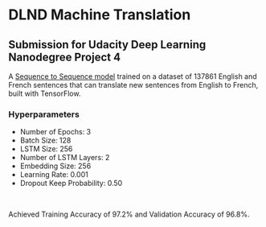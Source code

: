 # DLND Machine Translation

## Submission for Udacity Deep Learning Nanodegree Project 4
A [Sequence to Sequence model](https://www.tensorflow.org/tutorials/seq2seq) trained on a dataset of 137861 English and French sentences that can translate new sentences from English to French, built with TensorFlow.
<br>

### Hyperparameters
* Number of Epochs: 3
* Batch Size: 128
* LSTM Size: 256
* Number of LSTM Layers: 2
* Embedding Size: 256
* Learning Rate: 0.001
* Dropout Keep Probability: 0.50

<br>

Achieved Training Accuracy of 97.2% and Validation Accuracy of 96.8%.
